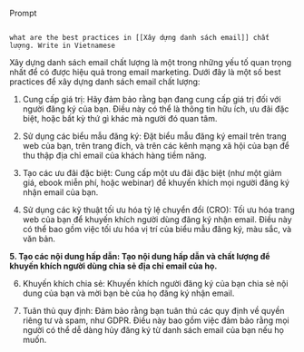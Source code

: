 Prompt
```

what are the best practices in [[Xây dựng danh sách email]] chất lượng. Write in Vietnamese

```

Xây dựng danh sách email chất lượng là một trong những yếu tố quan trọng nhất để có được hiệu quả trong email marketing. Dưới đây là một số best practices để xây dựng danh sách email chất lượng:

1. Cung cấp giá trị: Hãy đảm bảo rằng bạn đang cung cấp giá trị đối với người đăng ký của bạn. Điều này có thể là thông tin hữu ích, ưu đãi đặc biệt, hoặc bất kỳ thứ gì khác mà người đó quan tâm.

2. Sử dụng các biểu mẫu đăng ký: Đặt biểu mẫu đăng ký email trên trang web của bạn, trên trang đích, và trên các kênh mạng xã hội của bạn để thu thập địa chỉ email của khách hàng tiềm năng.

3. Tạo các ưu đãi đặc biệt: Cung cấp một ưu đãi đặc biệt (như một giảm giá, ebook miễn phí, hoặc webinar) để khuyến khích mọi người đăng ký nhận email của bạn.

4. Sử dụng các kỹ thuật tối ưu hóa tỷ lệ chuyển đổi (CRO): Tối ưu hóa trang web của bạn để khuyến khích người dùng đăng ký nhận email. Điều này có thể bao gồm việc tối ưu hóa vị trí của biểu mẫu đăng ký, màu sắc, và văn bản.

**5. Tạo các nội dung hấp dẫn: Tạo nội dung hấp dẫn và chất lượng để khuyến khích người dùng chia sẻ địa chỉ email của họ.**

6. Khuyến khích chia sẻ: Khuyến khích người đăng ký của bạn chia sẻ nội dung của bạn và mời bạn bè của họ đăng ký nhận email.

7. Tuân thủ quy định: Đảm bảo rằng bạn tuân thủ các quy định về quyền riêng tư và spam, như GDPR. Điều này bao gồm việc đảm bảo rằng mọi người có thể dễ dàng hủy đăng ký từ danh sách email của bạn nếu họ muốn.